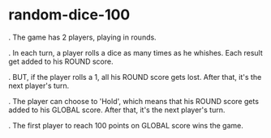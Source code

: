 # random-dice-100
.  The game has 2 players, playing in rounds.

.  In each turn, a player rolls a dice as many times as he whishes. Each result get added to his ROUND score.

.  BUT, if the player rolls a 1, all his ROUND score gets lost. After that, it's the next player's turn.

.  The player can choose to 'Hold', which means that his ROUND score gets added to his GLOBAL score. After that, it's the next player's turn.

.  The first player to reach 100 points on GLOBAL score wins the game.
